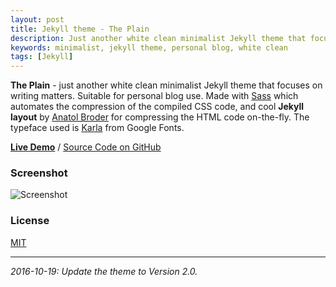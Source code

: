 ```yaml
---
layout: post
title: Jekyll theme - The Plain
description: Just another white clean minimalist Jekyll theme that focuses on writing matters.
keywords: minimalist, jekyll theme, personal blog, white clean
tags: [Jekyll]
---
```


**The Plain** - just another white clean minimalist Jekyll theme that focuses on writing matters. Suitable for personal blog use. Made with [Sass](https://github.com/sass/sass) which automates the compression of the compiled CSS code, and cool **Jekyll layout** by [Anatol Broder](http://jch.penibelst.de/) for compressing the HTML code on-the-fly. The typeface used is [Karla](https://fonts.google.com/specimen/Karla?selection.family=Karla) from Google Fonts.

[**Live Demo**](http://heiswayi.github.io/the-plain/) / [Source Code on GitHub](https://github.com/heiswayi/the-plain)

### Screenshot

![Screenshot](http://i.imgur.com/btWdSS0.png)

### License

[MIT](http://heiswayi.github.io/mit-license)

---

_2016-10-19: Update the theme to Version 2.0._
